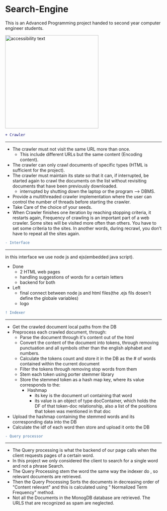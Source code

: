 # Search-Engine
This is an Advanced Programming project handed to second year computer engineer students.

 <img src="https://github.com/Halahamdy22/Search-Engine/blob/master/Sniper1.png" width="300" alt="accessibility text">

```diff 
+ Crawler
```
---------------------------------
- The crawler must not visit the same URL more than once.
   - This include different URLs but the same content (Encoding content).
- The crawler can only crawl documents of specific types (HTML is sufficient for the project).
- The crawler must maintain its state so that it can, if interrupted, be started again to crawl the documents on the list without revisiting documents that have been previously downloaded.
   - interrupted by shutting down the laptop or the program --> DBMS.
- Provide a multithreaded crawler implementation where the user can control the number of threads before starting the crawler.
- Take Care of the choice of your seeds.
- When Crawler finishes one iteration by reaching stopping criteria, it restarts again, Frequency of crawling is an important part of a web crawler. Some sites will be visited more often than others. You have to set some criteria to the sites. In another words, during recrawl, you don’t have to repeat all the sites again.


```diff 
- Interface
```
---------------------------------
in this interface we use node js and ejs(embedded java script).  
- Done
   - 2 HTML web pages
   - handling suggestions of words for a certain letters
   - backend for both
- Left
   - final connect between node js and html files(the .ejs fils dosen't define the globale variables)
   - logo


```diff 
! Indexer
```
---------------------------------
- Get the crawled document local paths from the DB
- Preprocess each crawled document, through:
   - Parse the document through it's content out of the html
   - Convert the content of the document into tokens, through removing punctuation and all symbols other than the english alphabet and numbers.
   - Calculate the tokens count and store it in the DB as the # of words contained within the current document
   - Filter the tokens through removing stop words from them
   - Stem each token using porter stemmer library
   - Store the stemmed token as a hash map key, where its value corresponds to the:
      - Hashmap
         -  its key is the document url containing that word
         -  its value is an object of type docContainer, which holds the DF of that token-doc relationship, also a list of the positions that token was mentioned in that doc 
- Upload the hashmap containing the stemmed words and its corresponding data into the DB
- Calculate the idf of each word then store and upload it onto the DB 


```diff 
- Query processor
```
---------------------------------

- The Query processing is what the backend of our page calls when the client requests pages of a certain word.
- In this project we only considered the client to search for a single word and not a phrase Search.
- The Query Processing stem the word the same way the indexer do , so relevant documents are retrieved.
- Then the Query Processing Sorts the documents in decreasing order of "Content relevant" and this is calculated using " Normalized Term Frequency" method.
- Not all the Documents in the MonogDB database are retrieved. The URLS that are recognized as spam are neglected.
